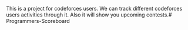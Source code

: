 This is a project for codeforces users. We can track different codeforces users activities through it. Also it will show you upcoming contests.# Programmers-Scoreboard
